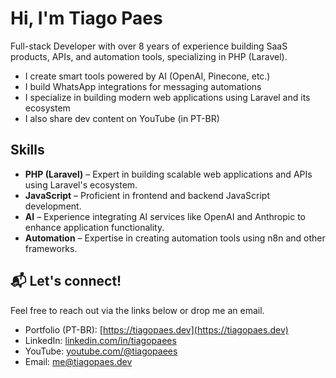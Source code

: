 # Hi, I'm Tiago Paes

Full-stack Developer with over 8 years of experience building SaaS products, APIs, and automation tools, specializing in PHP (Laravel).

- I create smart tools powered by AI (OpenAI, Pinecone, etc.)
- I build WhatsApp integrations for messaging automations
- I specialize in building modern web applications using Laravel and its ecosystem
- I also share dev content on YouTube (in PT-BR)

## Skills

- **PHP (Laravel)** – Expert in building scalable web applications and APIs using Laravel's ecosystem.
- **JavaScript** – Proficient in frontend and backend JavaScript development.
- **AI** – Experience integrating AI services like OpenAI and Anthropic to enhance application functionality.
- **Automation** – Expertise in creating automation tools using n8n and other frameworks.

<!-- ## Highlight Projects

- **WhizzyChat** – WhatsApp integration for digital product platforms like Kiwify, Hotmart, and Shopify, automating communication and increasing sales engagement.
- **BotReminder** – Automated WhatsApp reminders for meetings booked via Cal.com, Calendly, etc., reducing no-shows and improving meeting attendance.
- **AI Chatbot for teams** – Laravel app that lets users chat with their own documents and knowledge base using OpenAI, enhancing internal knowledge sharing and productivity. -->

## 📬 Let's connect!

Feel free to reach out via the links below or drop me an email.

- Portfolio (PT-BR): [https://tiagopaes.dev](https://tiagopaes.dev)  
- LinkedIn: [linkedin.com/in/tiagopaees](https://www.linkedin.com/in/tiagopaees)  
- YouTube: [youtube.com/@tiagopaees](https://www.youtube.com/@tiagopaees)  
- Email: [me@tiagopaes.dev](mailto:me@tiagopaes.dev)
